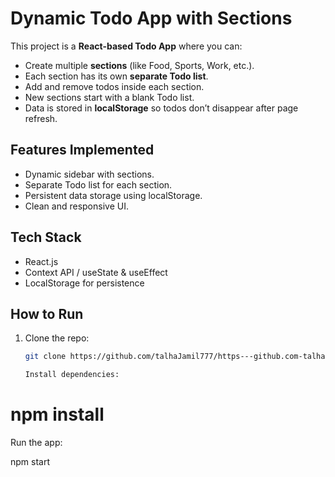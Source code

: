 # Dynamic Todo App with Sections  

This project is a **React-based Todo App** where you can:  

- Create multiple **sections** (like Food, Sports, Work, etc.).  
- Each section has its own **separate Todo list**.  
- Add and remove todos inside each section.  
- New sections start with a blank Todo list.  
- Data is stored in **localStorage** so todos don’t disappear after page refresh.  

## Features Implemented
- Dynamic sidebar with sections.  
- Separate Todo list for each section.  
- Persistent data storage using localStorage.  
- Clean and responsive UI.  

## Tech Stack
- React.js  
- Context API / useState & useEffect  
- LocalStorage for persistence  

## How to Run
1. Clone the repo:  
   ```bash
   git clone https://github.com/talhaJamil777/https---github.com-talhaJamil777-Dashboard-Todo.git

   Install dependencies:

# npm install


  Run the app:

  npm start

